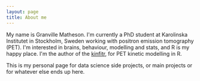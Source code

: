 ```yaml
---
layout: page
title: About me
---
```


My name is Granville Matheson.  I'm currently a PhD student at Karolinska Institutet in Stockholm, Sweden working with positron emission tomography (PET).  I'm interested in brains, behaviour, modelling and stats, and R is my happy place.  I'm the author of the [kinfitr](https://github.com/mathesong/kinfitr), for PET kinetic modelling in R.

This is my personal page for data science side projects, or main projects or for whatever else ends up here.
